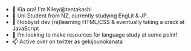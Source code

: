 - 👋 Kia ora! I'm Kiley/@tentakashi
- 👀 Uni Student from NZ, currently studying EngLit & JP.
- 🌱 Hobbyist dev (re)learning HTML/CSS & eventually taking a crack at JavaScript
- 💞️ I’m looking to make resources for language study at some point!
- 📫 Active over on twitter as gekijounokanata

<!---
tentakashi/tentakashi is a ✨ special ✨ repository because its `README.md` (this file) appears on your GitHub profile.
You can click the Preview link to take a look at your changes.
--->
